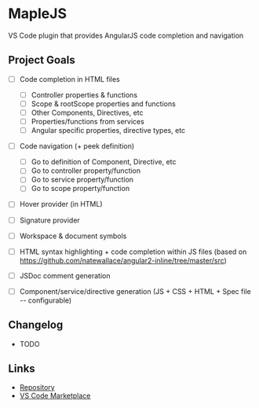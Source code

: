# MapleJS
VS Code plugin that provides AngularJS code completion and navigation


## Project Goals

- [ ] Code completion in HTML files
    - [ ] Controller properties & functions
    - [ ] Scope & rootScope properties and functions
    - [ ] Other Components, Directives, etc
    - [ ] Properties/functions from services
    - [ ] Angular specific properties, directive types, etc

- [ ] Code navigation (+ peek definition)
    - [ ] Go to definition of Component, Directive, etc
    - [ ] Go to controller property/function
    - [ ] Go to service property/function
    - [ ] Go to scope property/function

- [ ] Hover provider (in HTML)
- [ ] Signature provider
- [ ] Workspace & document symbols
- [ ] HTML syntax highlighting + code completion within JS files (based on https://github.com/natewallace/angular2-inline/tree/master/src)

- [ ] JSDoc comment generation
- [ ] Component/service/directive generation (JS + CSS + HTML + Spec file -- configurable)


## Changelog

- TODO

## Links

- [Repository](https://github.com/nevadascout/MapleJS)
- [VS Code Marketplace](TODO)
